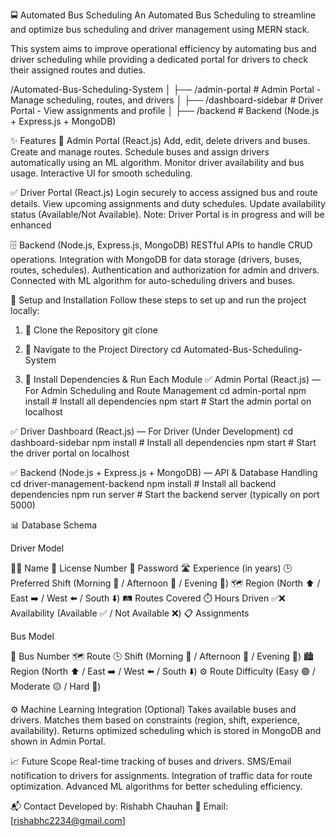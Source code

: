🚍 Automated Bus Scheduling 
An Automated Bus Scheduling  to streamline and optimize bus scheduling and driver management using MERN stack.

This system aims to improve operational efficiency by automating bus and driver scheduling while providing a dedicated portal for drivers to check their assigned routes and duties.


/Automated-Bus-Scheduling-System
│
├── /admin-portal             # Admin Portal - Manage scheduling, routes, and drivers
│
├── /dashboard-sidebar        # Driver Portal - View assignments and profile
│
├── /backend  # Backend (Node.js + Express.js + MongoDB)

✨ Features
🛑 Admin Portal (React.js)
Add, edit, delete drivers and buses.
Create and manage routes.
Schedule buses and assign drivers automatically using an ML algorithm.
Monitor driver availability and bus usage.
Interactive UI for smooth scheduling.

✅ Driver Portal (React.js)
Login securely to access assigned bus and route details.
View upcoming assignments and duty schedules.
Update availability status (Available/Not Available).
Note: Driver Portal is in progress and will be enhanced

🗄️ Backend (Node.js, Express.js, MongoDB)
RESTful APIs to handle CRUD operations.
Integration with MongoDB for data storage (drivers, buses, routes, schedules).
Authentication and authorization for admin and drivers.
Connected with ML algorithm for auto-scheduling drivers and buses.

🔑 Setup and Installation
Follow these steps to set up and run the project locally:

1. 🚀 Clone the Repository
git clone <repo-url>

2. 📁 Navigate to the Project Directory
cd Automated-Bus-Scheduling-System


4. 🔧 Install Dependencies & Run Each Module
✅ Admin Portal (React.js) — For Admin Scheduling and Route Management
cd admin-portal
npm install   # Install all dependencies
npm start     # Start the admin portal on localhost

✅ Driver Dashboard (React.js) — For Driver (Under Development)
cd dashboard-sidebar
npm install   # Install all dependencies
npm start     # Start the driver portal on localhost

✅ Backend (Node.js + Express.js + MongoDB) — API & Database Handling
cd driver-management-backend
npm install   # Install all backend dependencies
npm run server  # Start the backend server (typically on port 5000)

📊 Database Schema

 Driver Model
 
🧑‍💼 Name
🪪 License Number
🔐 Password
🛣️ Experience (in years)
🕒 Preferred Shift (Morning 🌅 / Afternoon 🌇 / Evening 🌃)
🗺️ Region (North ⬆️ / East ➡️ / West ⬅️ / South ⬇️)
🛤️ Routes Covered
⏱️ Hours Driven
✅❌ Availability (Available ✅ / Not Available ❌)
📋 Assignments

Bus Model

🔢 Bus Number
🗺️ Route
🕒 Shift (Morning 🌅 / Afternoon 🌇 / Evening 🌃)
🏙️ Region (North ⬆️ / East ➡️ / West ⬅️ / South ⬇️)
⚙️ Route Difficulty (Easy 🟢 / Moderate 🟡 / Hard 🔴)

⚙️ Machine Learning Integration (Optional)
Takes available buses and drivers.
Matches them based on constraints (region, shift, experience, availability).
Returns optimized scheduling which is stored in MongoDB and shown in Admin Portal.

📈 Future Scope
Real-time tracking of buses and drivers.
SMS/Email notification to drivers for assignments.
Integration of traffic data for route optimization.
Advanced ML algorithms for better scheduling efficiency.

📬 Contact
Developed by: Rishabh Chauhan
📧 Email: [rishabhc2234@gmail.com]
